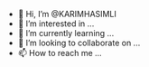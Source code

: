 - 👋 Hi, I’m @KARIMHASIMLI
- 👀 I’m interested in ...
- 🌱 I’m currently learning ...
- 💞️ I’m looking to collaborate on ...
- 📫 How to reach me ...

<!---
KARIMHASIMLI/KARIMHASIMLI is a ✨ special ✨ repository because its `README.md` (this file) appears on your GitHub profile.
You can click the Preview link to take a look at your changes.
--->
